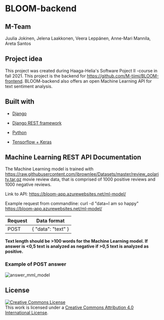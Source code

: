 # BLOOM-backend
## M-Team
Juulia Jokinen, Jelena Laakkonen, Veera Leppänen, Anne-Mari Mannila, Areta Santos
## Project idea
This project was created during Haaga-Helia's Software Poject II -course in fall 2021. This project is the backend for https://github.com/M-tiimi/BLOOM-frontend. BLOOM-backend also offers an open Machine Learning API for text sentiment analysis.
## Built with
- [Django](https://www.djangoproject.com/)

- [Django REST framework](https://www.django-rest-framework.org/)

- [Python](https://www.python.org/)

- [Tensorflow + Keras](https://www.tensorflow.org/)



## Machine Learning REST API Documentation
The Machine Learning model is trained with 
https://raw.githubusercontent.com/jbrownlee/Datasets/master/review_polarity.tar.gz movie review data, that is comprised of 1000 positive reviews and 1000 negative reviews.

Link to API: https://bloom-app.azurewebsites.net/ml-model/

Example request from commandline: curl -d "data=I am so happy" https://bloom-app.azurewebsites.net/ml-model/


| Request  | Data format|
| ------------- | ------------- |
| POST  |  { "data": "text" }  |



**Text length should be >100 words for the Machine Learning model. If answer is <0,5 text is analyzed as negative if >0,5 text is analyzed as positive.**

### Example of POST answer


![answer_mml_model](https://user-images.githubusercontent.com/70891200/144716811-f1496a26-3b32-4965-81a3-561d585f69d0.png)


## License

<a rel="license" href="http://creativecommons.org/licenses/by/4.0/"><img alt="Creative Commons License" style="border-width:0" src="https://i.creativecommons.org/l/by/4.0/88x31.png" /></a><br />This work is licensed under a <a rel="license" href="http://creativecommons.org/licenses/by/4.0/">Creative Commons Attribution 4.0 International License</a>.


